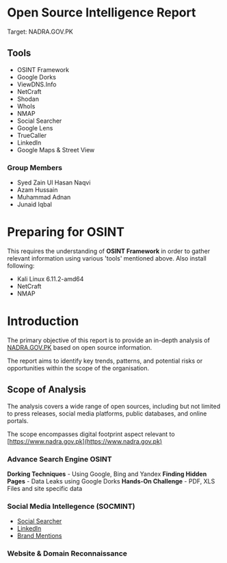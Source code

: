 # Open Source Intelligence Report
Target: NADRA.GOV.PK

## Tools
- OSINT Framework
- Google Dorks
- ViewDNS.Info
- NetCraft
- Shodan
- WhoIs
- NMAP
- Social Searcher
- Google Lens
- TrueCaller
- LinkedIn
- Google Maps & Street View

### Group Members
- Syed Zain Ul Hasan Naqvi
- Azam Hussain
- Muhammad Adnan
- Junaid Iqbal

# Preparing for OSINT
This requires the understanding of **OSINT Framework** in order to gather relevant information using various 'tools' mentioned above. Also install following:

- Kali Linux 6.11.2-amd64
- NetCraft
- NMAP

# Introduction
The primary objective of this report is to provide an in-depth analysis of [NADRA.GOV.PK](https://www.nadra.gov.pk) based on open source information.

The report aims to identify key trends, patterns, and potential risks or opportunities within the scope of the organisation.

## Scope of Analysis

The analysis covers a wide range of open sources, including but not limited to press releases, social media platforms, public databases, and online portals.

The scope encompasses digital footprint aspect relevant to [https://www.nadra.gov.pk](https://www.nadra.gov.pk)


### Advance Search Engine OSINT

**Dorking Techniques** - Using Google, Bing and Yandex
**Finding Hidden Pages** - Data Leaks using Google Dorks
**Hands-On Challenge** - PDF, XLS Files and site specific data

### Social Media Intellegence (SOCMINT)
- [Social Searcher](www.social-searcher.com)
- [LinkedIn](www.linkedin.com)
- [Brand Mentions](www.branmentions.com)


### Website & Domain Reconnaissance
